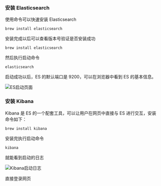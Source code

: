 ### 安装 Elasticsearch

使用命令可以快速安装 Elasticsearch

```
brew install elasticsearch

```

安装完成以后可以查看版本号验证是否安装成功

```
brew install elasticsearch
```

然后执行启动命令

```
elasticsearch

```
启动成功以后，ES 的默认端口是 9200，可以在浏览器中看到 ES 的基本信息。

![ES启动页面](https://tva1.sinaimg.cn/large/007S8ZIlly1gfu54rhrtrj30jh0a00u5.jpg)

### 安装 Kibana

Kibana 是 ES 的一个配套工具，可以让用户在网页中直接与 ES 进行交互，安装命令如下：

```
brew install kibana

```

安装完执行启动命令

```
kibana

```
就能看到启动的日志

![Kibana启动日志](https://tva1.sinaimg.cn/large/007S8ZIlly1gfu5m6vdb5j30fv0aigpm.jpg)

直接登录网页